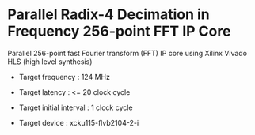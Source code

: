# Parallel Radix-4 Decimation in Frequency 256-point FFT IP Core

Parallel 256-point fast Fourier transform (FFT) IP core using Xilinx Vivado HLS (high level synthesis)

- Target frequency : 124 MHz

- Target latency :  <= 20 clock cycle

- Target initial interval : 1 clock cycle

- Target device : xcku115-flvb2104-2-i

